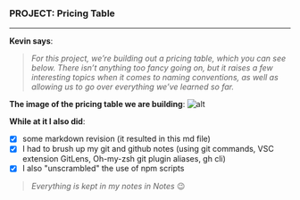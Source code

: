 ### PROJECT: Pricing Table

---

**Kevin says**:

> _For this project, we’re building out a pricing table, which you can see below. There isn’t anything too fancy going on, but it raises a few interesting topics when it comes to naming conventions, as well as allowing us to go over everything we’ve learned so far._

**The image of the pricing table we are building**:
![alt](https://uploads.teachery.co/uploads/course/inline/16785/1651194956-Untitled.png)

**While at it I also did**:

- [x] some markdown revision (it resulted in this md file)
- [x] I had to brush up my git and github notes (using git commands, VSC extension GitLens, Oh-my-zsh git plugin aliases, gh cli)
- [x] I also "unscrambled" the use of npm scripts

> _Everything is kept in my notes in Notes_ 😉
